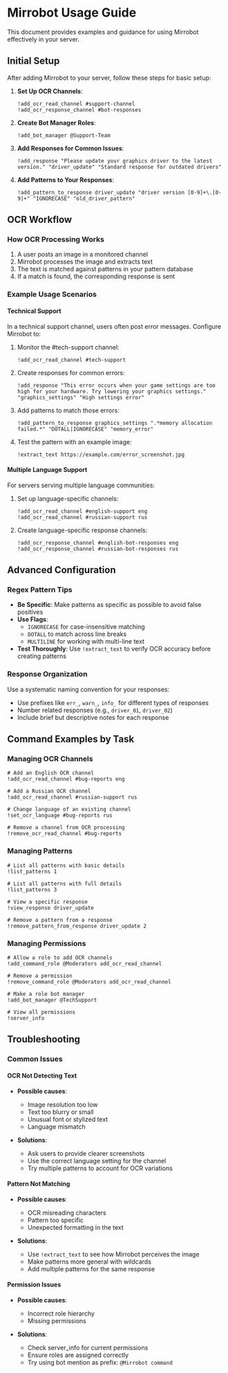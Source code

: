 # Mirrobot Usage Guide

This document provides examples and guidance for using Mirrobot effectively in your server.

## Initial Setup

After adding Mirrobot to your server, follow these steps for basic setup:

1. **Set Up OCR Channels**:
   ```
   !add_ocr_read_channel #support-channel
   !add_ocr_response_channel #bot-responses
   ```

2. **Create Bot Manager Roles**:
   ```
   !add_bot_manager @Support-Team
   ```

3. **Add Responses for Common Issues**:
   ```
   !add_response "Please update your graphics driver to the latest version." "driver_update" "Standard response for outdated drivers"
   ```

4. **Add Patterns to Your Responses**:
   ```
   !add_pattern_to_response driver_update "driver version [0-9]+\.[0-9]+" "IGNORECASE" "old_driver_pattern"
   ```

## OCR Workflow

### How OCR Processing Works

1. A user posts an image in a monitored channel
2. Mirrobot processes the image and extracts text
3. The text is matched against patterns in your pattern database
4. If a match is found, the corresponding response is sent

### Example Usage Scenarios

#### Technical Support

In a technical support channel, users often post error messages. Configure Mirrobot to:

1. Monitor the #tech-support channel:
   ```
   !add_ocr_read_channel #tech-support
   ```

2. Create responses for common errors:
   ```
   !add_response "This error occurs when your game settings are too high for your hardware. Try lowering your graphics settings." "graphics_settings" "High settings error"
   ```

3. Add patterns to match those errors:
   ```
   !add_pattern_to_response graphics_settings ".*memory allocation failed.*" "DOTALL|IGNORECASE" "memory_error"
   ```

4. Test the pattern with an example image:
   ```
   !extract_text https://example.com/error_screenshot.jpg
   ```

#### Multiple Language Support

For servers serving multiple language communities:

1. Set up language-specific channels:
   ```
   !add_ocr_read_channel #english-support eng
   !add_ocr_read_channel #russian-support rus
   ```

2. Create language-specific response channels:
   ```
   !add_ocr_response_channel #english-bot-responses eng
   !add_ocr_response_channel #russian-bot-responses rus
   ```

## Advanced Configuration

### Regex Pattern Tips

- **Be Specific**: Make patterns as specific as possible to avoid false positives
- **Use Flags**: 
  - `IGNORECASE` for case-insensitive matching
  - `DOTALL` to match across line breaks
  - `MULTILINE` for working with multi-line text
- **Test Thoroughly**: Use `!extract_text` to verify OCR accuracy before creating patterns

### Response Organization

Use a systematic naming convention for your responses:
- Use prefixes like `err_`, `warn_`, `info_` for different types of responses
- Number related responses (e.g., `driver_01`, `driver_02`)
- Include brief but descriptive notes for each response

## Command Examples by Task

### Managing OCR Channels

```
# Add an English OCR channel
!add_ocr_read_channel #bug-reports eng

# Add a Russian OCR channel
!add_ocr_read_channel #russian-support rus

# Change language of an existing channel
!set_ocr_language #bug-reports rus

# Remove a channel from OCR processing
!remove_ocr_read_channel #bug-reports
```

### Managing Patterns

```
# List all patterns with basic details
!list_patterns 1

# List all patterns with full details
!list_patterns 3

# View a specific response
!view_response driver_update

# Remove a pattern from a response
!remove_pattern_from_response driver_update 2
```

### Managing Permissions

```
# Allow a role to add OCR channels
!add_command_role @Moderators add_ocr_read_channel

# Remove a permission
!remove_command_role @Moderators add_ocr_read_channel

# Make a role bot manager
!add_bot_manager @TechSupport

# View all permissions
!server_info
```

## Troubleshooting

### Common Issues

#### OCR Not Detecting Text

- **Possible causes**:
  - Image resolution too low
  - Text too blurry or small
  - Unusual font or stylized text
  - Language mismatch

- **Solutions**:
  - Ask users to provide clearer screenshots
  - Use the correct language setting for the channel
  - Try multiple patterns to account for OCR variations

#### Pattern Not Matching

- **Possible causes**:
  - OCR misreading characters
  - Pattern too specific
  - Unexpected formatting in the text

- **Solutions**:
  - Use `!extract_text` to see how Mirrobot perceives the image
  - Make patterns more general with wildcards
  - Add multiple patterns for the same response

#### Permission Issues

- **Possible causes**:
  - Incorrect role hierarchy
  - Missing permissions

- **Solutions**:
  - Check server_info for current permissions
  - Ensure roles are assigned correctly
  - Try using bot mention as prefix: `@Mirrobot command`
